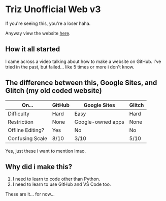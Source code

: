 # Triz Unofficial Web v3
If you're seeing this, you're a loser haha. 

Anyway view the website [here](https://bit.ly/trizgame-website-v3).<!-- yes i'm using the bit.ly link -->
## How it all started
I came across a video talking about how to make a website on GitHub.
I've tried in the past, but failed... like 5 times or more i don't know.
## The difference between this, Google Sites, and Glitch (my old coded website)
| On... | GitHub | Google Sites | Glitch |
|-------|--------|--------------|--------|
| Difficulty | Hard | Easy | Hard |
| Restriction | None | Google-owned apps | None |
| Offline Editing? | Yes | No | No |
| Confusing Scale | 8/10 | 3/10 | 5/10 |

Yes, just these i want to mention lmao.

## Why did i make this?
1. I need to learn to code other than Python.
2. I need to learn to use GitHub and VS Code too.

These are it... for now...